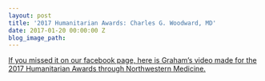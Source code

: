 ```yaml
---
layout: post
title: '2017 Humanitarian Awards: Charles G. Woodward, MD'
date: 2017-01-20 00:00:00 Z
blog_image_path: 
---
```


[If you missed it on our facebook page, here is Graham’s video made for the 2017 Humanitarian Awards through Northwestern Medicine.](https://www.youtube.com/watch?v=up_3qmXm1tY&amp;feature=youtu.be)